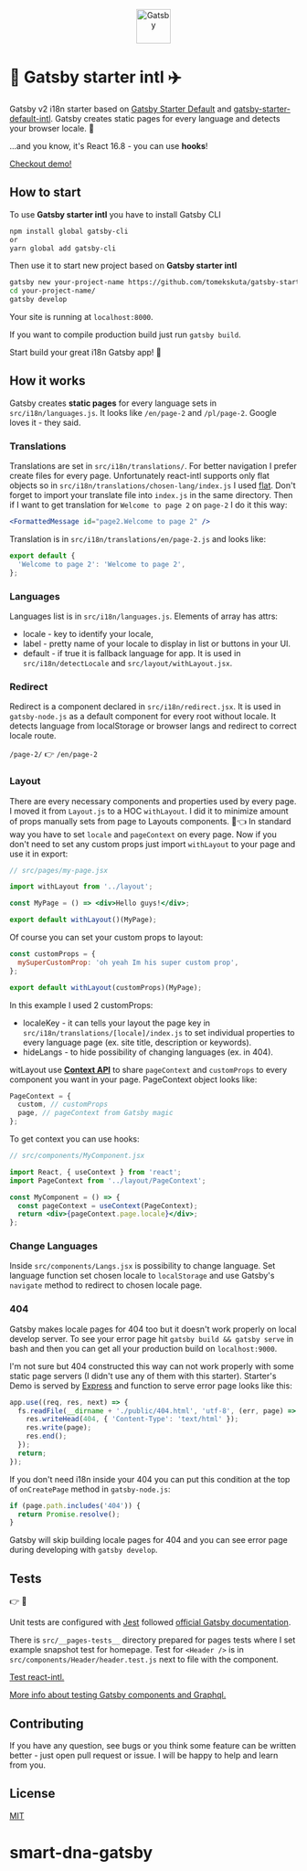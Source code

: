<p align="center">
  <a href="https://www.gatsbyjs.org">
    <img alt="Gatsby" src="https://www.gatsbyjs.org/monogram.svg" width="60" />
  </a>
</p>

# :bullettrain_side: Gatsby starter intl :airplane:

Gatsby v2 i18n starter based on [Gatsby Starter Default](https://github.com/gatsbyjs/gatsby-starter-default) and [gatsby-starter-default-intl](https://github.com/wiziple/gatsby-starter-default-intl).
Gatsby creates static pages for every language and detects your browser locale. :guitar:

...and you know, it's React 16.8 - you can use **hooks**!

[Checkout demo!](https://gatsby-starter-intl.tomekskuta.pl/)

## How to start

To use **Gatsby starter intl** you have to install Gatsby CLI

```sh
npm install global gatsby-cli
or
yarn global add gatsby-cli
```

Then use it to start new project based on **Gatsby starter intl**

```sh
gatsby new your-project-name https://github.com/tomekskuta/gatsby-starter-intl
cd your-project-name/
gatsby develop
```

Your site is running at `localhost:8000`.

If you want to compile production build just run `gatsby build`.

Start build your great i18n Gatsby app! :rocket:

## How it works

Gatsby creates **static pages** for every language sets in `src/i18n/languages.js`.
It looks like `/en/page-2` and `/pl/page-2`. Google loves it - they said.

### Translations

Translations are set in `src/i18n/translations/`. For better navigation I prefer create files for every page. Unfortunately react-intl supports only flat objects so in `src/i18n/translations/chosen-lang/index.js` I used [flat](https://github.com/hughsk/flat). Don't forget to import your translate file into `index.js` in the same directory.
Then if I want to get translation for `Welcome to page 2` on `page-2` I do it this way:

```jsx
<FormattedMessage id="page2.Welcome to page 2" />
```

Translation is in `src/i18n/translations/en/page-2.js` and looks like:

```js
export default {
  'Welcome to page 2': 'Welcome to page 2',
};
```

### Languages

Languages list is in `src/i18n/languages.js`. Elements of array has attrs:

- locale - key to identify your locale,
- label - pretty name of your locale to display in list or buttons in your UI.
- default - if true it is fallback language for app. It is used in `src/i18n/detectLocale` and `src/layout/withLayout.jsx`.

### Redirect

Redirect is a component declared in `src/i18n/redirect.jsx`.
It is used in `gatsby-node.js` as a default component for every root without locale.
It detects language from localStorage or browser langs and redirect to correct locale route.

`/page-2/` :point_right: `/en/page-2`

### Layout

There are every necessary components and properties used by every page. I moved it from `Layout.js` to a HOC `withLayout`. I did it to minimize amount of props manually sets from page to Layouts components. :boy::point_left:
In standard way you have to set `locale` and `pageContext` on every page. Now if you don't need to set any custom props just import `withLayout` to your page and use it in export:

```jsx
// src/pages/my-page.jsx

import withLayout from '../layout';

const MyPage = () => <div>Hello guys!</div>;

export default withLayout()(MyPage);
```

Of course you can set your custom props to layout:

```jsx
const customProps = {
  mySuperCustomProp: 'oh yeah Im his super custom prop',
};

export default withLayout(customProps)(MyPage);
```

In this example I used 2 customProps:

- localeKey - it can tells your layout the page key in `src/i18n/translations/[locale]/index.js` to set individual properties to every language page (ex. site title, description or keywords).
- hideLangs - to hide possibility of changing languages (ex. in 404).

witLayout use [**Context API**](https://reactjs.org/docs/context.html) to share `pageContext` and `customProps` to every component you want in your page.
PageContext object looks like:

```js
PageContext = {
  custom, // customProps
  page, // pageContext from Gatsby magic
};
```

To get context you can use hooks:

```jsx
// src/components/MyComponent.jsx

import React, { useContext } from 'react';
import PageContext from '../layout/PageContext';

const MyComponent = () => {
  const pageContext = useContext(PageContext);
  return <div>{pageContext.page.locale}</div>;
};
```

### Change Languages

Inside `src/components/Langs.jsx` is possibility to change language.
Set language function set chosen locale to `localStorage` and use Gatsby's `navigate` method to redirect to chosen locale page.

### 404

Gatsby makes locale pages for 404 too but it doesn't work properly on local develop server.
To see your error page hit `gatsby build && gatsby serve` in bash and then you can get all your production build on `localhost:9000`.

I'm not sure but 404 constructed this way can not work properly with some static page servers (I didn't use any of them with this starter). Starter's Demo is served by [Express](https://expressjs.com/) and function to serve error page looks like this:

```js
app.use((req, res, next) => {
  fs.readFile(__dirname + './public/404.html', 'utf-8', (err, page) => {
    res.writeHead(404, { 'Content-Type': 'text/html' });
    res.write(page);
    res.end();
  });
  return;
});
```

If you don't need i18n inside your 404 you can put this condition at the top of `onCreatePage` method in `gatsby-node.js`:

```js
if (page.path.includes('404')) {
  return Promise.resolve();
}
```

Gatsby will skip building locale pages for 404 and you can see error page during developing with `gatsby develop`.

## Tests

:point_right: :bug:

Unit tests are configured with [Jest](https://jestjs.io/) followed [official Gatsby documentation](https://www.gatsbyjs.org/docs/unit-testing/).

There is `src/__pages-tests__` directory prepared for pages tests where I set example snapshot test for homepage.
Test for `<Header />` is in `src/components/Header/header.test.js` next to file with the component.

[Test react-intl.](https://github.com/yahoo/react-intl/wiki/Testing-with-React-Intl#jest)

[More info about testing Gatsby components and Graphql.](https://github.com/gatsbyjs/gatsby/blob/master/docs/docs/testing-components-with-graphql.md)

## Contributing

If you have any question, see bugs or you think some feature can be written better - just open pull request or issue. I will be happy to help and learn from you.

## License

[MIT](https://opensource.org/licenses/MIT)
# smart-dna-gatsby
